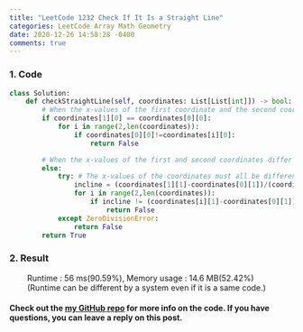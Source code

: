 ```yaml
---
title: "LeetCode 1232 Check If It Is a Straight Line"
categories: LeetCode Array Math Geometry
date: 2020-12-26 14:58:28 -0400
comments: true
---
```


### 1. Code
```python
class Solution:
    def checkStraightLine(self, coordinates: List[List[int]]) -> bool:
        # When the x-values of the first coordinate and the second coordinate are the same
        if coordinates[1][0] == coordinates[0][0]:
            for i in range(2,len(coordinates)):
                if coordinates[0][0]!=coordinates[i][0]:
                    return False

        # When the x-values of the first and second coordinates differ
        else:
            try: # The x-values of the coordinates must all be different, so if the x-values are the same, an exception occurs
                incline = (coordinates[1][1]-coordinates[0][1])/(coordinates[1][0]-coordinates[0][0])
                for i in range(2,len(coordinates)):
                    if incline != (coordinates[i][1]-coordinates[0][1])/(coordinates[i][0]-coordinates[0][0]):
                        return False
            except ZeroDivisionError:
                return False
        return True
```

### 2. Result
&nbsp;&nbsp;&nbsp;&nbsp;&nbsp;&nbsp;&nbsp;&nbsp;Runtime : 56 ms(90.59%), Memory usage : 14.6 MB(52.42%)  
&nbsp;&nbsp;&nbsp;&nbsp;&nbsp;&nbsp;&nbsp;&nbsp;(Runtime can be different by a system even if it is a same code.)

#### Check out the [my GitHub repo][hyuk-gh] for more info on the code. If you have questions, you can leave a reply on this post.
[hyuk-gh]: https://github.com/dlgur1994/StudyAlgorithms
